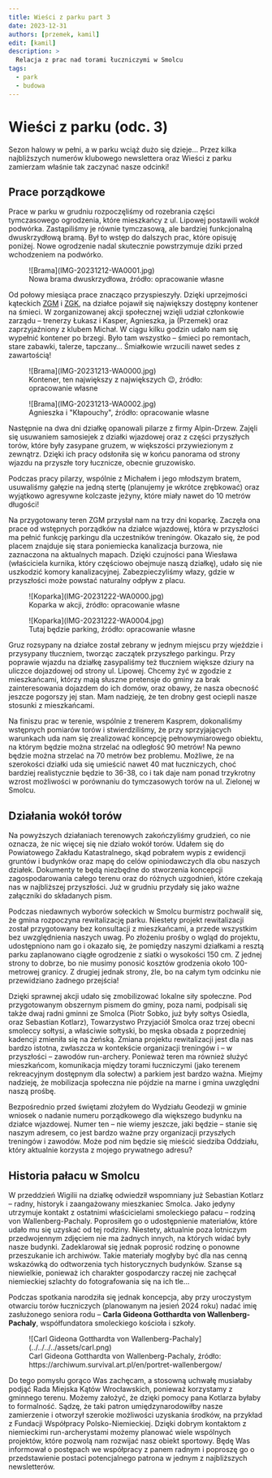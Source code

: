 ```yaml
---
title: Wieści z parku part 3
date: 2023-12-31
authors: [przemek, kamil]
edit: [kamil]
description: >
  Relacja z prac nad torami łuczniczymi w Smolcu
tags:
  - park
  - budowa
---
```



# Wieści z parku (odc. 3)

Sezon halowy w pełni, a w parku wciąż dużo się dzieje... Przez kilka najbliższych numerów klubowego newslettera oraz Wieści z parku zamierzam właśnie tak zaczynać nasze odcinki!

## Prace porządkowe

Prace w parku w grudniu rozpoczęliśmy od rozebrania części tymczasowego ogrodzenia, które mieszkańcy z ul. Lipowej postawili wokół podwórka. Zastąpiliśmy je równie tymczasową, ale bardziej funkcjonalną dwuskrzydłową bramą. Był to wstęp do dalszych prac, które opisuję poniżej. Nowe ogrodzenie nadal skutecznie powstrzymuje dziki przed wchodzeniem na podwórko.

<figure markdown="span">
  ![Brama](IMG-20231212-WA0001.jpg)
  <figcaption>Nowa brama dwuskrzydłowa,
  źródło: opracowanie własne</figcaption>
</figure>

<!-- more -->

Od połowy miesiąca prace znacząco przyspieszyły. Dzięki uprzejmości kąteckich [ZGM](https://zgmkwr.pl/) i [ZGK](https://www.zgk-katy.pl/), na działce pojawił się największy dostępny kontener na śmieci. W zorganizowanej akcji społecznej wzięli udział członkowie zarządu – trenerzy Łukasz i Kasper, Agnieszka, ja (Przemek) oraz zaprzyjaźniony z klubem Michał. W ciągu kilku godzin udało nam się wypełnić kontener po brzegi. Było tam wszystko – śmieci po remontach, stare zabawki, talerze, tapczany… Śmiałkowie wrzucili nawet sedes z zawartością!

<figure markdown="span">
  ![Brama](IMG-20231213-WA0000.jpg)
  <figcaption>Kontener, ten największy z największych 😉,
  źródło: opracowanie własne</figcaption>
</figure>

<figure markdown="span">
  ![Brama](IMG-20231213-WA0002.jpg)
  <figcaption>Agnieszka i "Kłapouchy",
  źródło: opracowanie własne</figcaption>
</figure>

Następnie na dwa dni działkę opanowali pilarze z firmy Alpin-Drzew. Zajęli się usuwaniem samosiejek z działki wjazdowej oraz z części przyszłych torów, które były zasypane gruzem, w większości przywiezionym z zewnątrz. Dzięki ich pracy odsłoniła się w końcu panorama od strony wjazdu na przyszłe tory łucznicze, obecnie gruzowisko.

Podczas pracy pilarzy, wspólnie z Michałem i jego młodszym bratem, usuwaliśmy gałęzie na jedną stertę (planujemy je wkrótce zrębkować) oraz wyjątkowo agresywne kolczaste jeżyny, które miały nawet do 10 metrów długości!

Na przygotowany teren ZGM przysłał nam na trzy dni koparkę. Zaczęła ona prace od wstępnych porządków na działce wjazdowej, która w przyszłości ma pełnić funkcję parkingu dla uczestników treningów. Okazało się, że pod placem znajduje się stara poniemiecka kanalizacja burzowa, nie zaznaczona na aktualnych mapach. Dzięki czujności pana Wiesława (właściciela kurnika, który częściowo obejmuje naszą działkę), udało się nie uszkodzić komory kanalizacyjnej. Zabezpieczyliśmy włazy, gdzie w przyszłości może powstać naturalny odpływ z placu.

<figure markdown="span">
  ![Koparka](IMG-20231222-WA0000.jpg)
  <figcaption>Koparka w akcji,
  źródło: opracowanie własne</figcaption>
</figure>

<figure markdown="span">
  ![Koparka](IMG-20231222-WA0004.jpg)
  <figcaption>Tutaj będzie parking,
  źródło: opracowanie własne</figcaption>
</figure>

Gruz rozsypany na działce został zebrany w jednym miejscu przy wjeździe i przysypany tłuczniem, tworząc zaczątek przyszłego parkingu. Przy poprawie wjazdu na działkę zasypaliśmy też tłuczniem większe dziury na uliczce dojazdowej od strony ul. Lipowej. Chcemy żyć w zgodzie z mieszkańcami, którzy mają słuszne pretensje do gminy za brak zainteresowania dojazdem do ich domów, oraz obawy, że nasza obecność jeszcze pogorszy jej stan. Mam nadzieję, że ten drobny gest ociepli nasze stosunki z mieszkańcami.

Na finiszu prac w terenie, wspólnie z trenerem Kasprem, dokonaliśmy wstępnych pomiarów torów i stwierdziliśmy, że przy sprzyjających warunkach uda nam się zrealizować koncepcję pełnowymiarowego obiektu, na którym będzie można strzelać na odległość 90 metrów! Na pewno będzie można strzelać na 70 metrów bez problemu. Możliwe, że na szerokości działki uda się umieścić nawet 40 mat łuczniczych, choć bardziej realistycznie będzie to 36-38, co i tak daje nam ponad trzykrotny wzrost możliwości w porównaniu do tymczasowych torów na ul. Zielonej w Smolcu.

## Działania wokół torów 

Na powyższych działaniach terenowych zakończyliśmy grudzień, co nie oznacza, że nic więcej się nie działo wokół torów. Udałem się do Powiatowego Zakładu Katastralnego, skąd pobrałem wypis z ewidencji gruntów i budynków oraz mapę do celów opiniodawczych dla obu naszych działek. Dokumenty te będą niezbędne do stworzenia koncepcji zagospodarowania całego terenu oraz do różnych uzgodnień, które czekają nas w najbliższej przyszłości. Już w grudniu przydały się jako ważne załączniki do składanych pism.

Podczas niedawnych wyborów sołeckich w Smolcu burmistrz pochwalił się, że gmina rozpoczyna rewitalizację parku. Niestety projekt rewitalizacji został przygotowany bez konsultacji z mieszkańcami, a przede wszystkim bez uwzględnienia naszych uwag. Po złożeniu prośby o wgląd do projektu, udostępniono nam go i okazało się, że pomiędzy naszymi działkami a resztą parku zaplanowano ciągłe ogrodzenie z siatki o wysokości 150 cm. Z jednej strony to dobrze, bo nie musimy ponosić kosztów grodzenia około 100-metrowej granicy. Z drugiej jednak strony, źle, bo na całym tym odcinku nie przewidziano żadnego przejścia!

Dzięki sprawnej akcji udało się zmobilizować lokalne siły społeczne. Pod przygotowanym obszernym pismem do gminy, poza nami, podpisali się także dwaj radni gminni ze Smolca (Piotr Sobko, już były sołtys Osiedla, oraz Sebastian Kotlarz), Towarzystwo Przyjaciół Smolca oraz trzej obecni smoleccy sołtysi, a właściwie sołtyski, bo męska obsada z poprzedniej kadencji zmieniła się na żeńską. Zmiana projektu rewitalizacji jest dla nas bardzo istotna, zwłaszcza w kontekście organizacji treningów i – w przyszłości – zawodów run-archery. Ponieważ teren ma również służyć mieszkańcom, komunikacja między torami łuczniczymi (jako terenem rekreacyjnym dostępnym dla sołectw) a parkiem jest bardzo ważna. Miejmy nadzieję, że mobilizacja społeczna nie pójdzie na marne i gmina uwzględni naszą prośbę.

Bezpośrednio przed świętami złożyłem do Wydziału Geodezji w gminie wniosek o nadanie numeru porządkowego dla większego budynku na działce wjazdowej. Numer ten – nie wiemy jeszcze, jaki będzie – stanie się naszym adresem, co jest bardzo ważne przy organizacji przyszłych treningów i zawodów. Może pod nim będzie się mieścić siedziba Oddziału, który aktualnie korzysta z mojego prywatnego adresu?

## Historia pałacu w Smolcu

W przeddzień Wigilii na działkę odwiedził wspomniany już Sebastian Kotlarz – radny, historyk i zaangażowany mieszkaniec Smolca. Jako jedyny utrzymuje kontakt z ostatnimi właścicielami smoleckiego pałacu – rodziną von Wallenberg-Pachaly. Poprosiłem go o udostępnienie materiałów, które udało mu się uzyskać od tej rodziny. Niestety, aktualnie poza lotniczym przedwojennym zdjęciem nie ma żadnych innych, na których widać były nasze budynki. Zadeklarował się jednak poprosić rodzinę o ponowne przeszukanie ich archiwów. Takie materiały mogłyby być dla nas cenną wskazówką do odtworzenia tych historycznych budynków. Szanse są niewielkie, ponieważ ich charakter gospodarczy raczej nie zachęcał niemieckiej szlachty do fotografowania się na ich tle...

Podczas spotkania narodziła się jednak koncepcja, aby przy uroczystym otwarciu torów łuczniczych (planowanym na jesień 2024 roku) nadać imię zasłużonego seniora rodu – __Carla Gideona Gotthardta von Wallenberg-Pachaly__, współfundatora smoleckiego kościoła i szkoły.

<figure markdown="span">
  ![Carl Gideona Gotthardta von Wallenberg-Pachaly](../../../../assets/carl.png)
  <figcaption>Carl Gideona Gotthardta von Wallenberg-Pachaly, źródło: https://archiwum.survival.art.pl/en/portret-wallenbergow/</figcaption>
</figure>

Do tego pomysłu gorąco Was zachęcam, a stosowną uchwałę musiałaby podjąć Rada Miejska Kątów Wrocławskich, ponieważ korzystamy z gminnego terenu. Możemy założyć, że dzięki pomocy pana Kotlarza byłaby to formalność. Sądzę, że taki patron umiędzynarodowiłby nasze zamierzenie i otworzył szerokie możliwości uzyskania środków, na przykład z Fundacji Współpracy Polsko-Niemieckiej. Dzięki dobrym kontaktom z niemieckimi run-archerystami możemy planować wiele wspólnych projektów, które pozwolą nam rozwijać nasz obiekt sportowy. Będę Was informował o postępach we współpracy z panem radnym i poproszę go o przedstawienie postaci potencjalnego patrona w jednym z najbliższych newsletterów.